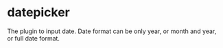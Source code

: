 # datepicker
The plugin to input date. Date format can be only year, or month and year, or full date format.
